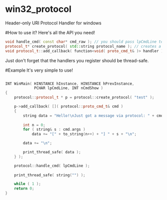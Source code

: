 # win32_protocol
Header-only URI Protocol Handler for windows

#How to use it?
Here's all the API you need!
```C++
void handle_cmd( const char* cmd_raw ); // you should pass lpCmdLine to this function for everything to function properly
protocol_t* create_protocol( std::string protocol_name ); // creates a new protocol and registers it if it wasnt registered before so it can be used ( protocol_name://x/y/z/ )
void protocol_t::add_callback( function<void( proto_cmd_t& )> handler ); // lets you add a handler for the protocol
```

Just don't forget that the handlers you register should be thread-safe.

#Example
It's very simple to use!
```C++

INT WinMain( HINSTANCE hInstance, HINSTANCE hPrevInstance,
			 PCHAR lpCmdLine, INT nCmdShow )
{
	protocol::protocol_t * p = protocol::create_protocol( "test" );

	p->add_callback( []( protocol::proto_cmd_t& cmd )
	{
		string data = "Hello!\nJust got a message via protocol: " + cmd.procol_name + "\nArgs:\n";
		
		int n = 0;
		for ( string& s : cmd.args )
			data += "[" + to_string(n++) + "] " + s + "\n";

		data += "\n";

		print_thread_safe( data );
	} );

	protocol::handle_cmd( lpCmdLine );
	
	print_thread_safe( string("") );

	while ( 1 ); 
	return 0;
}
```

